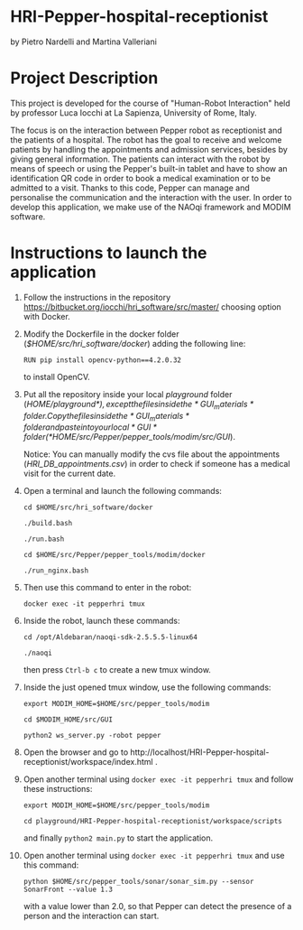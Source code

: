 # HRI-Pepper-hospital-receptionist
by Pietro Nardelli and Martina Valleriani


# Project Description
This project is developed for the course of "Human-Robot Interaction" held by professor Luca Iocchi at La Sapienza, University of Rome, Italy.

The focus is on the interaction between Pepper robot as receptionist and the patients of a hospital. The robot has the goal to receive and welcome patients by handling the appointments and admission services, besides by giving general information. The patients can interact with the robot by means of speech or using the Pepper's built-in tablet and have to show an identification QR code in order to book a medical examination or to be admitted to a visit. Thanks to this code, Pepper can manage and personalise the communication and the interaction with the user.
In order to develop this application, we make use of the NAOqi framework and MODIM software.

# Instructions to launch the application
1. Follow the instructions in the repository https://bitbucket.org/iocchi/hri_software/src/master/ choosing option with Docker.

2. Modify the Dockerfile in the docker folder (*$HOME/src/hri_software/docker*) adding the following line:

    `RUN pip install opencv-python==4.2.0.32`
    
   to install OpenCV.

3. Put all the repository inside your local *playground* folder (*$HOME/playground*), except the files inside the *GUI_materials* folder.
   Copy the files inside the *GUI_materials* folder and paste into your local *GUI* folder (*$HOME/src/Pepper/pepper_tools/modim/src/GUI*).

   Notice: You can manually modify the cvs file about the appointments (*HRI_DB_appointments.csv*) in order to check if someone has a medical visit for the current date.
   
4. Open a terminal and launch the following commands:

    `cd $HOME/src/hri_software/docker`
    
    `./build.bash`
    
    `./run.bash`
    
    `cd $HOME/src/Pepper/pepper_tools/modim/docker`
    
    `./run_nginx.bash`
    
5. Then use this command to enter in the robot:
    
    `docker exec -it pepperhri tmux`

6. Inside the robot, launch these commands:
    
    `cd /opt/Aldebaran/naoqi-sdk-2.5.5.5-linux64`
    
    `./naoqi`
    
    then press `Ctrl-b c` to create a new tmux window.

7. Inside the just opened tmux window, use the following commands:
    
    `export MODIM_HOME=$HOME/src/pepper_tools/modim`
    
    `cd $MODIM_HOME/src/GUI`
    
    `python2 ws_server.py -robot pepper`
 
8. Open the browser and go to http://localhost/HRI-Pepper-hospital-receptionist/workspace/index.html .
    
9. Open another terminal using `docker exec -it pepperhri tmux` and follow these instructions:
    
    `export MODIM_HOME=$HOME/src/pepper_tools/modim`
    
    `cd playground/HRI-Pepper-hospital-receptionist/workspace/scripts`
    
    and finally `python2 main.py` to start the application.

10. Open another terminal using `docker exec -it pepperhri tmux` and use this command:
    
    `python $HOME/src/pepper_tools/sonar/sonar_sim.py --sensor SonarFront --value 1.3`
    
    with a value lower than 2.0, so that Pepper can detect the presence of a person and the interaction can start.
